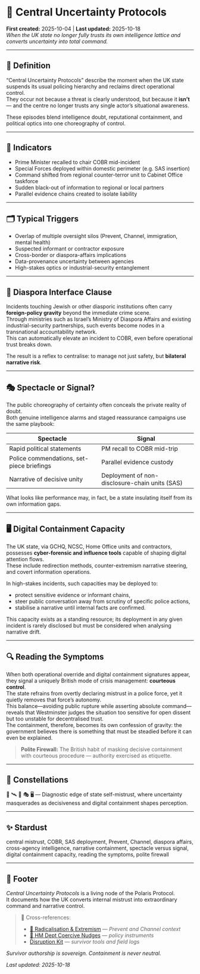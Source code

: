 # 🧿 Central Uncertainty Protocols  
**First created:** 2025-10-04 | **Last updated:** 2025-10-18  
*When the UK state no longer fully trusts its own intelligence lattice and converts uncertainty into total command.*

---

## 📖 Definition  

“Central Uncertainty Protocols” describe the moment when the UK state suspends its usual policing hierarchy and reclaims direct operational control.  
They occur not because a threat is clearly understood, but because it **isn’t** — and the centre no longer trusts any single actor’s situational awareness.

These episodes blend intelligence doubt, reputational containment, and political optics into one choreography of control.

---

## 🔎 Indicators  

- Prime Minister recalled to chair COBR mid-incident  
- Special Forces deployed within domestic perimeter (e.g. SAS insertion)  
- Command shifted from regional counter-terror unit to Cabinet Office taskforce  
- Sudden black-out of information to regional or local partners  
- Parallel evidence chains created to isolate liability  

---

## 🗂️ Typical Triggers  

- Overlap of multiple oversight silos (Prevent, Channel, immigration, mental health)  
- Suspected informant or contractor exposure  
- Cross-border or diaspora-affairs implications  
- Data-provenance uncertainty between agencies  
- High-stakes optics or industrial-security entanglement  

---

## 🕎 Diaspora Interface Clause  

Incidents touching Jewish or other diasporic institutions often carry **foreign-policy gravity** beyond the immediate crime scene.  
Through ministries such as Israel’s Ministry of Diaspora Affairs and existing industrial-security partnerships, such events become nodes in a transnational accountability network.  
This can automatically elevate an incident to COBR, even before operational trust breaks down.

The result is a reflex to centralise: to manage not just safety, but **bilateral narrative risk**.

---

## 🎭 Spectacle or Signal?  

The public choreography of certainty often conceals the private reality of doubt.  
Both genuine intelligence alarms and staged reassurance campaigns use the same playbook:

| Spectacle | Signal |
|------------|---------|
| Rapid political statements | PM recall to COBR mid-trip |
| Police commendations, set-piece briefings | Parallel evidence custody |
| Narrative of decisive unity | Deployment of non-disclosure-chain units (SAS) |

What looks like performance may, in fact, be a state insulating itself from its own information gaps.

---

## 🖥️ Digital Containment Capacity  

The UK state, via GCHQ, NCSC, Home Office units and contractors, possesses **cyber-forensic and influence tools** capable of shaping digital attention flows.  
These include redirection methods, counter-extremism narrative steering, and covert information operations.  

In high-stakes incidents, such capacities may be deployed to:  
- protect sensitive evidence or informant chains,  
- steer public conversation away from scrutiny of specific police actions,  
- stabilise a narrative until internal facts are confirmed.  

This capacity exists as a standing resource; its deployment in any given incident is rarely disclosed but must be considered when analysing narrative drift.

---

## 🔍 Reading the Symptoms  

When both operational override and digital containment signatures appear, they signal a uniquely British mode of crisis management: **courteous control**.  
The state refrains from overtly declaring mistrust in a police force, yet it quietly removes that force’s autonomy.  
This balance—avoiding public rupture while asserting absolute command—reveals that Westminster judges the situation too sensitive for open dissent but too unstable for decentralised trust.  
The containment, therefore, becomes its own confession of gravity: the government believes there is something that must be steadied before it can even be explained.  

> **Polite Firewall:** The British habit of masking decisive containment with courteous procedure — authority exercised as etiquette.

---

## 🌌 Constellations  

🧿 🛰️ 🔮 🎭 🖥️ — Diagnostic edge of state self-mistrust, where uncertainty masquerades as decisiveness and digital containment shapes perception.

---

## ✨ Stardust  

central mistrust, COBR, SAS deployment, Prevent, Channel, diaspora affairs, cross-agency intelligence, narrative containment, spectacle versus signal, digital containment capacity, reading the symptoms, polite firewall

---

## 🏮 Footer  

*Central Uncertainty Protocols* is a living node of the Polaris Protocol.  
It documents how the UK converts internal mistrust into extraordinary command and narrative control.  

> 📡 Cross-references:
> 
> - [🪬 Radicalisation & Extremism](./README.md) — *Prevent and Channel context*  
> - [🧠 HM Dept Coercive Nudges](../../🪄_Expression_Of_Norms/🧠_HM_Dept_Coercive_Nudges/README.md) — *policy instruments*  
> - [Disruption Kit](../../../README.md) — *survivor tools and field logs*  

*Survivor authorship is sovereign. Containment is never neutral.*  

_Last updated: 2025-10-18_
